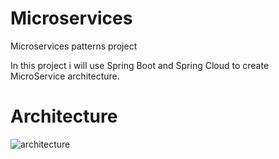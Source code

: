 # Microservices
Microservices patterns project

In this project i will use Spring Boot and Spring Cloud to create MicroService architecture.

<h1>Architecture</h1>

![architecture](https://user-images.githubusercontent.com/101453514/186715518-9621e33b-4b8e-45e1-a95c-9f3f4ff45b68.png)
